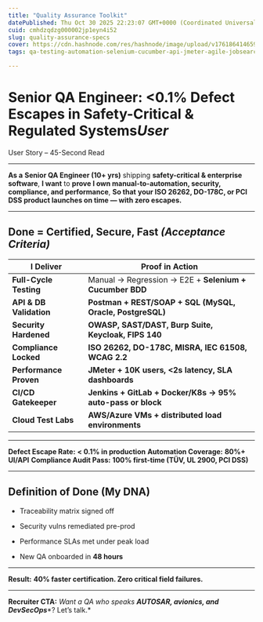 ```yaml
---
title: "Quality Assurance Toolkit"
datePublished: Thu Oct 30 2025 22:23:07 GMT+0000 (Coordinated Universal Time)
cuid: cmhdzqdzg000002jp1eyn4i52
slug: quality-assurance-specs
cover: https://cdn.hashnode.com/res/hashnode/image/upload/v1761864146590/4ef04263-0eb0-4e52-8c6b-2a65e4943a4f.png
tags: qa-testing-automation-selenium-cucumber-api-jmeter-agile-jobsearch-careers

---
```


# Senior QA Engineer: &lt;0.1% Defect Escapes in Safety-Critical & Regulated Systems*User*

User Story – 45-Second Read

---

**As a** **Senior QA Engineer (10+ yrs)** shipping **safety-critical & enterprise software**, **I want** to **prove I own manual-to-automation, security, compliance, and performance**, **So that** **your ISO 26262, DO-178C, or PCI DSS product launches on time — with zero escapes.**

---

## **Done = Certified, Secure, Fast** *(Acceptance Criteria)*

| **I Deliver** | **Proof in Action** |
| --- | --- |
| **Full-Cycle Testing** | Manual → Regression → E2E + **Selenium + Cucumber BDD** |
| **API & DB Validation** | **Postman + REST/SOAP + SQL (MySQL, Oracle, PostgreSQL)** |
| **Security Hardened** | **OWASP, SAST/DAST, Burp Suite, Keycloak, FIPS 140** |
| **Compliance Locked** | **ISO 26262, DO-178C, MISRA, IEC 61508, WCAG 2.2** |
| **Performance Proven** | **JMeter + 10K users, &lt;2s latency, SLA dashboards** |
| **CI/CD Gatekeeper** | **Jenkins + GitLab + Docker/K8s → 95% auto-pass or block** |
| **Cloud Test Labs** | **AWS/Azure VMs + distributed load environments** |

---

**Defect Escape Rate:** **&lt; 0.1% in production** **Automation Coverage:** **80%+ UI/API** **Compliance Audit Pass:** **100% first-time (TÜV, UL 2900, PCI DSS)**

---

## **Definition of Done (My DNA)**

* Traceability matrix signed off
    
* Security vulns remediated pre-prod
    
* Performance SLAs met under peak load
    
* New QA onboarded in **48 hours**
    

---

**Result:** **40% faster certification. Zero critical field failures.**

---

**Recruiter CTA:** *Want a QA who speaks* ***AUTOSAR, avionics, and DevSecOps***\*? Let’s talk.\*